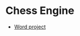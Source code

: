 # Chess Engine

+ [Word project](https://edukedstac-my.sharepoint.com/:w:/g/personal/202046_kedst_ac_uk/ETgx7Q98QgRFrNzpiTgMbdcBvnGcpOCUa3xIE303dv97SA)
